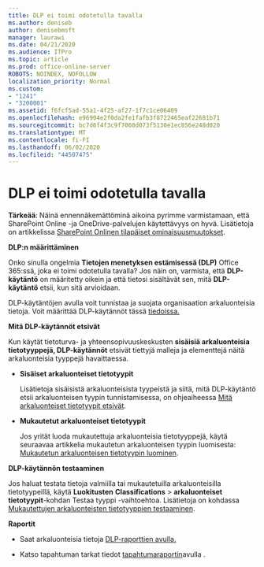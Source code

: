 ```yaml
---
title: DLP ei toimi odotetulla tavalla
ms.author: deniseb
author: denisebmsft
manager: laurawi
ms.date: 04/21/2020
ms.audience: ITPro
ms.topic: article
ms.prod: office-online-server
ROBOTS: NOINDEX, NOFOLLOW
localization_priority: Normal
ms.custom:
- "1241"
- "3200001"
ms.assetid: f6fcf5ad-55a1-4f25-af27-1f7c1ce06409
ms.openlocfilehash: e96904e2f0da2fe1fafb3f8722465eaf22681b71
ms.sourcegitcommit: bc7d6f4f3c9f7060d073f5130e1ec856e248d020
ms.translationtype: MT
ms.contentlocale: fi-FI
ms.lasthandoff: 06/02/2020
ms.locfileid: "44507475"
---
```

# <a name="dlp-not-working-as-expected"></a>DLP ei toimi odotetulla tavalla

**Tärkeää**: Näinä ennennäkemättöminä aikoina pyrimme varmistamaan, että SharePoint Online -ja OneDrive-palvelujen käytettävyys on hyvä. Lisätietoja on artikkelissa [SharePoint Onlinen tilapäiset ominaisuusmuutokset](https://aka.ms/ODSPAdjustments).

 **DLP:n määrittäminen**

Onko sinulla ongelmia **Tietojen menetyksen estämisessä (DLP)** Office 365:ssä, joka ei toimi odotetulla tavalla? Jos näin on, varmista, että **DLP-käytäntö** on määritetty oikein ja että tietosi sisältävät sen, mitä **DLP-käytäntö** etsii, kun sitä arvioidaan.
  
DLP-käytäntöjen avulla voit tunnistaa ja suojata organisaation arkaluonteisia tietoja. Voit määrittää DLP-käytännöt tässä [tiedoissa.](https://docs.microsoft.com/office365/securitycompliance/prevent-data-loss#set-up-dlp)
  
 **Mitä DLP-käytännöt etsivät**
  
Kun käytät tietoturva- ja yhteensopivuuskeskusten **sisäisiä arkaluonteisia tietotyyppejä, DLP-käytännöt** etsivät tiettyjä malleja ja elementtejä näitä arkaluonteisia tyyppejä havaittaessa.
  
- **Sisäiset arkaluonteiset tietotyypit**

    Lisätietoja sisäisistä arkaluonteisista tyypeistä ja siitä, mitä DLP-käytäntö etsii arkaluonteisen tyypin tunnistamisessa, on ohjeaiheessa [Mitä arkaluonteiset tietotyypit etsivät](https://docs.microsoft.com/microsoft-365/compliance/sensitive-information-type-entity-definitions).

- **Mukautetut arkaluonteiset tietotyypit**

    Jos yrität luoda mukautettuja arkaluonteisia tietotyyppejä, käytä seuraavaa artikkelia mukautetun arkaluonteisen tyypin luomisesta: [Mukautetun arkaluonteisen tietotyypin luominen](https://docs.microsoft.com/microsoft-365/compliance/create-a-custom-sensitive-information-type).

**DLP-käytännön testaaminen**

Jos haluat testata tietoja valmiilla tai mukautetuilla arkaluonteisilla tietotyypeillä, käytä **Luokitusten** **Classifications**  >  **arkaluonteiset tietotyypit**-kohdan Testaa tyyppi -vaihtoehtoa. Lisätietoja on kohdassa [Mukautettujen arkaluonteisten tietotyyppien testaaminen](https://docs.microsoft.com/microsoft-365/compliance/create-a-custom-sensitive-information-type#create-custom-sensitive-information-types-in-the-security--compliance-center).

 **Raportit**
  
- Saat arkaluonteisia tietoja [DLP-raporttien avulla.](https://docs.microsoft.com/microsoft-365/compliance/data-loss-prevention-policies#dlp-reports)

- Katso tapahtuman tarkat tiedot [tapahtumaraportin](https://docs.microsoft.com/microsoft-365/compliance/data-loss-prevention-policies#incident-reports)avulla .
